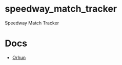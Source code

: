 # speedway_match_tracker
Speedway Match Tracker


# Docs

- [Orhun](https://blog.orhun.dev/ratatui-0-22-0/)